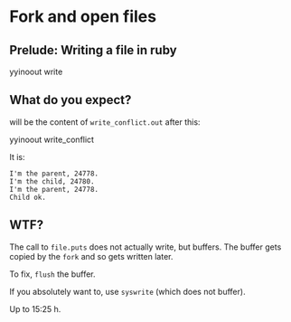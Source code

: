 # Fork and open files

## Prelude: Writing a file in ruby

yyinoout write

## What do you expect?

will be the content of `write_conflict.out` after this:

yyinoout write_conflict

It is:

```
I'm the parent, 24778.
I'm the child, 24780.
I'm the parent, 24778.
Child ok.
```

## WTF?

The call to `file.puts` does not actually write, but buffers.
The buffer gets copied by the `fork` and so gets written later.

To fix, `flush` the buffer.

If you absolutely want to, use `syswrite` (which does not buffer).

Up to 15:25 h.
